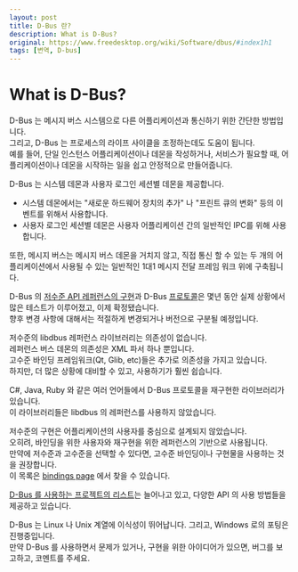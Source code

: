 ```yaml
---
layout: post
title: D-Bus 란?
description: What is D-Bus?
original: https://www.freedesktop.org/wiki/Software/dbus/#index1h1
tags: [변역, D-bus]
---
```


# What is D-Bus?
D-Bus 는 메시지 버스 시스템으로 다른 어플리케이션과 통신하기 위한 간단한 방법입니다.  
그리고, D-Bus 는 프로세스의 라이프 사이클을 조정하는데도 도움이 됩니다.  
예를 들어, 단일 인스턴스 어플리케이션이나 데몬을 작성하거나, 서비스가 필요할 때, 어플리케이션이나 데몬을 시작하는 일을 쉽고 안정적으로 만들어줍니다.  


D-Bus 는 시스템 데몬과 사용자 로그인 세션별 데몬을 제공합니다.  
  * 시스템 데몬에서는 "새로운 하드웨어 장치의 추가" 나 "프린트 큐의 변화" 등의 이벤트를 위해서 사용합니다.  
  * 사용자 로그인 세션별 데몬은 사용자 어플리케이션 간의 일반적인 IPC를 위해 사용합니다.  

또한, 메시지 버스는 메시지 버스 데몬을 거치지 않고, 직접 통신 할 수 있는 두 개의 어플리케이션에서 사용될 수 있는 일반적인 1대1 메시지 전달 프레임 워크 위에 구축됩니다.  


D-Bus 의 [저수준 API 레퍼런스의 구현](https://dbus.freedesktop.org/doc/api/html/index.html)과 D-Bus [프로토콜](https://dbus.freedesktop.org/doc/dbus-specification.html)은 몇년 동안 실제 상황에서 많은 테스트가 이루어졌고, 이제 확정됐습니다.  
향후 변경 사항에 대해서는 적절하게 변경되거나 버전으로 구분될 예정입니다.  


저수준의 libdbus 레퍼런스 라이브러리는 의존성이 없습니다.  
레퍼런스 버스 데몬의 의존성은 XML 파서 하나 뿐입니다.  
고수준 바인딩 프레임워크(Qt, Glib, etc)들은 추가로 의존성을 가지고 있습니다.  
하지만, 더 많은 상황에 대비할 수 있고, 사용하기가 훨씬 쉽습니다.  

C#, Java, Ruby 와 같은 여러 언어들에서 D-Bus 프로토콜을 재구현한 라이브러리가 있습니다.  
이 라이브러리들은 libdbus 의 레퍼런스를 사용하지 않았습니다.  

저수준의 구현은 어플리케이션의 사용자를 중심으로 설계되지 않았습니다.  
오히려, 바인딩을 위한 사용자와 재구현을 위한 레퍼런스의 기반으로 사용됩니다.  
만약에 저수준과 고수준을 선택할 수 있다면, 고수준 바인딩이나 구현물을 사용하는 것을 권장합니다.  
이 목록은 [bindings page](https://www.freedesktop.org/wiki/Software/DBusBindings/) 에서 찾을 수 있습니다.  


[D-Bus 를 사용하는 프로젝트의 리스트](https://www.freedesktop.org/wiki/Software/DbusProjects/)는 늘어나고 있고, 다양한 API 의 사용 방법들을 제공하고 있습니다.  

D-Bus 는 Linux 나 Unix 계열에 이식성이 뛰어납니다. 그리고, Windows 로의 포팅은 진행중입니다.  
만약 D-Bus 를 사용하면서 문제가 있거나, 구현을 위한 아이디어가 있으면, 버그를 보고하고, 코멘트를 주세요.
